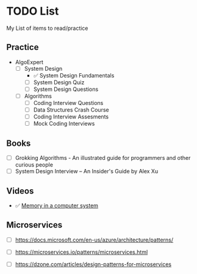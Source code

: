 # TODO List
My List of items to read/practice


## Practice
- AlgoExpert
  - [ ] System Design
     - ✅ System Design Fundamentals
     - [ ] System Design Quiz
     - [ ] System Design Questions
  - [ ] Algorithms
     - [ ] Coding Interview Questions
     - [ ] Data Structures Crash Course
     - [ ] Coding Interview Assesments
     - [ ] Mock Coding Interviews
     
## Books

   - [ ] Grokking Algorithms - An illustrated guide for programmers and other curious people
   - [ ] System Design Interview – An Insider's Guide by Alex Xu

## Videos
  - ✅ [Memory in a computer system](https://www.youtube.com/watch?v=F0Ri2TpRBBg)
   
## Microservices
  - [ ] https://docs.microsoft.com/en-us/azure/architecture/patterns/
  - [ ] https://microservices.io/patterns/microservices.html
  - [ ] https://dzone.com/articles/design-patterns-for-microservices
  
